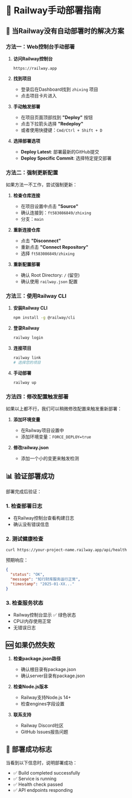 # 🚀 Railway手动部署指南

## 🎯 当Railway没有自动部署时的解决方案

### 方法一：Web控制台手动部署

1. **访问Railway控制台**
   ```
   https://railway.app
   ```

2. **找到项目**
   - 登录后在Dashboard找到 `zhixing` 项目
   - 点击项目卡片进入

3. **手动触发部署**
   - 在项目页面顶部找到 **"Deploy"** 按钮
   - 点击下拉箭头选择 **"Redeploy"**
   - 或者使用快捷键：`Cmd/Ctrl + Shift + D`

4. **选择部署选项**
   - **Deploy Latest**: 部署最新的GitHub提交
   - **Deploy Specific Commit**: 选择特定提交部署

### 方法二：强制更新配置

如果方法一不工作，尝试强制更新：

1. **检查仓库连接**
   - 在项目设置中点击 **"Source"**
   - 确认连接到：`ft583086849/zhixing`
   - 分支：`main`

2. **重新连接仓库**
   - 点击 **"Disconnect"**
   - 重新点击 **"Connect Repository"**
   - 选择 `ft583086849/zhixing`

3. **重新配置部署**
   - 确认 Root Directory: `/` (留空)
   - 确认使用 `railway.json` 配置

### 方法三：使用Railway CLI

1. **安装Railway CLI**
   ```bash
   npm install -g @railway/cli
   ```

2. **登录Railway**
   ```bash
   railway login
   ```

3. **连接项目**
   ```bash
   railway link
   # 选择您的项目
   ```

4. **手动部署**
   ```bash
   railway up
   ```

### 方法四：修改配置触发部署

如果以上都不行，我们可以稍微修改配置来触发重新部署：

1. **添加环境变量**
   - 在Railway项目设置中
   - 添加环境变量：`FORCE_DEPLOY=true`

2. **修改railway.json**
   - 添加一个小的变更来触发检测

## 📊 验证部署成功

部署完成后验证：

### 1. 检查部署日志
- 在Railway控制台查看构建日志
- 确认没有错误信息

### 2. 测试健康检查
```bash
curl https://your-project-name.railway.app/api/health
```

预期响应：
```json
{
  "status": "OK",
  "message": "知行财库服务运行正常",
  "timestamp": "2025-01-XX..."
}
```

### 3. 检查服务状态
- Railway控制台显示 ✅ 绿色状态
- CPU/内存使用正常
- 无错误日志

## 🆘 如果仍然失败

1. **检查package.json路径**
   - 确认根目录有package.json
   - 确认server目录有package.json

2. **检查Node.js版本**
   - Railway支持Node.js 14+
   - 检查engines字段设置

3. **联系支持**
   - Railway Discord社区
   - GitHub Issues报告问题

## 🎉 部署成功标志

当看到以下信息时，说明部署成功：
- ✅ Build completed successfully
- ✅ Service is running
- ✅ Health check passed
- ✅ API endpoints responding 